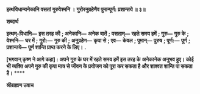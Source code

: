 **इत्थंविधान्यनेकानि वसतां गुरुवेश्मनि ।** **गुरोरनुग्रहेणैव पुमान्पूर्ण: प्रशान्तये ॥ ३॥** 

**शब्दार्थ** 

**इत्थम्-विधानि—** **इस तरह की** **; अनेकानि—** **अनेक बातें** **; वसताम्—** **रहते समय हमें** **; गुरु—** **गुरु के** **; वेश्मनि—** **घर में** **; गुरो:—** **गुरु की** **; अनुग्रहेण—** **कृपा से** **; एव—** **केवल** **; पुमान्—** **पुरुष** **; पूर्ण:—** **पूर्ण** **; प्रशान्तये—** **पूर्ण शान्ति प्राप्त करने के लिए।** **.** 

**[भगवान् कृष्ण ने आगे कहा] : अपने गुरु के घर में रहते समय हमें इस तरह के** **अनेकानेक अनुभव हुए। कोई भी व्यक्ति अपने गुरु की कृपा मात्र से जीवन के प्रयोजन को पूरा** **कर सकता है और शाश्वत शान्ति पा सकता है।** **** 

**श्रीब्राह्मण उवाच** 